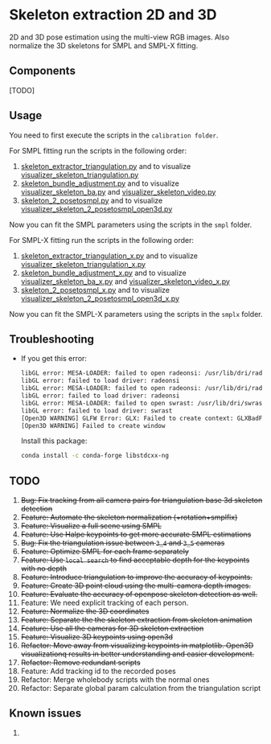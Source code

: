 # Skeleton extraction 2D and 3D

2D and 3D pose estimation using the multi-view RGB images. Also normalize the 3D skeletons for SMPL and SMPL-X fitting.


## Components

[TODO]


## Usage

You need to first execute the scripts in the `calibration folder`.

For SMPL fitting run the scripts in the following order:
1. [skeleton_extractor_triangulation.py](skeleton_extractor_triangulation.py) and to visualize [visualizer_skeleton_triangulation.py](visualizer_skeleton_triangulation.py)
1. [skeleton_bundle_adjustment.py](skeleton_bundle_adjustment.py) and to visualize [visualizer_skeleton_ba.py](visualizer_skeleton_ba.py) and [visualizer_skeleton_video.py](visualizer_skeleton_video.py)
1. [skeleton_2_posetosmpl.py](skeleton_2_posetosmpl.py) and to visualize [visualizer_skeleton_2_posetosmpl_open3d.py](visualizer_skeleton_2_posetosmpl_open3d.py)

Now you can fit the SMPL parameters using the scripts in the `smpl` folder.

For SMPL-X fitting run the scripts in the following order:
1. [skeleton_extractor_triangulation_x.py](skeleton_extractor_triangulation_x.py) and to visualize [visualizer_skeleton_triangulation_x.py](visualizer_skeleton_triangulation_x.py)
1. [skeleton_bundle_adjustment_x.py](skeleton_bundle_adjustment_x.py) and to visualize [visualizer_skeleton_ba_x.py](visualizer_skeleton_ba_x.py) and [visualizer_skeleton_video_x.py](visualizer_skeleton_video_x.py)
1. [skeleton_2_posetosmpl_x.py](skeleton_2_posetosmpl_x.py) and to visualize [visualizer_skeleton_2_posetosmpl_open3d_x.py](visualizer_skeleton_2_posetosmpl_open3d_x.py)

Now you can fit the SMPL-X parameters using the scripts in the `smplx` folder.


## Troubleshooting

- If you get this error:

    ```bash
    libGL error: MESA-LOADER: failed to open radeonsi: /usr/lib/dri/radeonsi_dri.so: cannot open shared object file: No such file or directory (search paths /usr/lib/x86_64-linux-gnu/dri:\$${ORIGIN}/dri:/usr/lib/dri, suffix _dri)
    libGL error: failed to load driver: radeonsi
    libGL error: MESA-LOADER: failed to open radeonsi: /usr/lib/dri/radeonsi_dri.so: cannot open shared object file: No such file or directory (search paths /usr/lib/x86_64-linux-gnu/dri:\$${ORIGIN}/dri:/usr/lib/dri, suffix _dri)
    libGL error: failed to load driver: radeonsi
    libGL error: MESA-LOADER: failed to open swrast: /usr/lib/dri/swrast_dri.so: cannot open shared object file: No such file or directory (search paths /usr/lib/x86_64-linux-gnu/dri:\$${ORIGIN}/dri:/usr/lib/dri, suffix _dri)
    libGL error: failed to load driver: swrast
    [Open3D WARNING] GLFW Error: GLX: Failed to create context: GLXBadFBConfig
    [Open3D WARNING] Failed to create window
    ```

    Install this package:

    ```bash
    conda install -c conda-forge libstdcxx-ng
    ```


## TODO

1. ~~Bug: Fix tracking from all camera pairs for triangulation base 3d skeleton detection~~
1. ~~Feature: Automate the skeleton normalization (+rotation+smplfix)~~
1. ~~Feature: Visualize a full scene using SMPL~~
1. ~~Feature: Use Halpe keypoints to get more accurate SMPL estimations~~
1. ~~Bug: Fix the triangulation issue between `3_4` and `3_5` cameras~~
1. ~~Feature: Optimize SMPL for each frame separately~~
1. ~~Feature: Use `local search` to find acceptable depth for the keypoints with no depth~~
1. ~~Feature: Introduce triangulation to improve the accuracy of keypoints.~~
1. ~~Feature: Create 3D point cloud using the multi-camera depth images.~~
1. ~~Feature: Evaluate the accuracy of openpose skeleton detection as well.~~
1. Feature: We need explicit tracking of each person.
1. ~~Feature: Normalize the 3D coordinates~~
1. ~~Feature: Separate the the skeleton extraction from skeleton animation~~
1. ~~Feature: Use all the cameras for 3D skeleton extraction~~
1. ~~Feature: Visualize 3D keypoints using open3d~~
1. ~~Refactor: Move away from visualizing keypoints in matplotlib. Open3D visualizationq results in better understanding and easier development.~~
1. ~~Refactor: Remove redundant scripts~~
1. Feature: Add tracking id to the recorded poses
1. Refactor: Merge wholebody scripts with the normal ones
1. Refactor: Separate global param calculation from the triangulation script


## Known issues

1.
